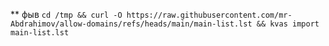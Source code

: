 ** фыв
`cd /tmp && curl -O https://raw.githubusercontent.com/mr-Abdrahimov/allow-domains/refs/heads/main/main-list.lst && kvas import main-list.lst`
